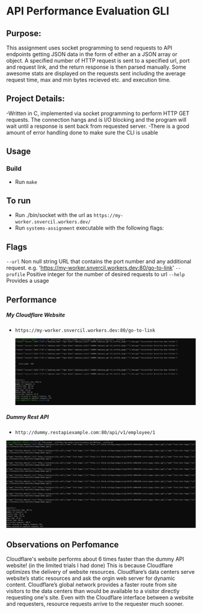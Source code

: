 # API Performance Evaluation GLI

## Purpose:
This assignment uses socket programming to send requests to API endpoints getting JSON data in the form of either an a JSON array or object. A specified number of HTTP request is sent to a specified url, port and request link, and the return response is then parsed manually.  Some awesome stats are displayed on the requests sent including the average request time, max and min bytes recieved etc. and execution time.

## Project Details: 
-Written in C, implemented via socket programming to perform HTTP GET requests. The connection hangs and is I/O blocking and the program will wait until a response is sent back from requested server.
-There is a good amount of error handling done to make sure the CLI is usable

## Usage
### Build
- Run `make`

## To run
- Run ./bin/socket with the url as `https://my-worker.snvercil.workers.dev/`
- Run `systems-assignment` executable with the following flags:

## Flags
`--url`       Non null string URL that contains the port number and any additional request. e.g. 'https://my-worker.snvercil.workers.dev:80/go-to-link'
`--profile`   Positive integer for the number of desired requests to url
`--help`      Provides a usage



## Performance

##### My Cloudflare Website
- `https://my-worker.snvercil.workers.dev:80/go-to-link`

  ![](/Capture.PNG)

  

##### Dummy Rest API    
- `http://dummy.restapiexample.com:80/api/v1/employee/1`

![](/Capture2.PNG)



## Observations on Perfomance

Cloudflare's website performs about 6 times faster than the dummy API website! (in the limited trials I had done) This is because Cloudflare optimizes the delivery of website resources. Cloudflare’s data centers serve website’s static resources and ask the orgin web server for dynamic content. Cloudflare’s global network provides a faster route from site visitors to the data centers than would be available to a visitor directly requesting one's site. Even with the Cloudflare interface between a website and requesters, resource requests arrive to the requester much sooner.


